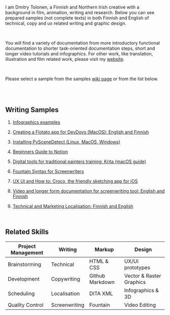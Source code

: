


<br>



I am Dmitry Tolonen, a Finnish and Northern Irish creative with a background in film, animation, writing and research. Below you can see prepared samples (not complete texts) in both Finnish and English of technical, copy and ux related writing and graphic design. 

<br>

You will find a variety of documentation from more introductory functional documentation to shorter task-oriented documentation steps, short and longer video tutorials and infographics. For other work, like translation, illustration and film related work, please visit my <a href="https://www.dmitrytolonen.com" style="_blank">website</a>.

<br>

Please select a sample from the samples <a href="https://github.com/dtolonen/technical_writing_portfolio/wiki">wiki page</a> or from the list below.

<br><br>

## Writing Samples



1. [Infographics examples](https://github.com/dtolonen/technical_writing_portfolio/wiki/Infographics-examples)

2. [Creating a Flotato app for DevDovs (MacOS): English and Finnish](https://github.com/dtolonen/technical_writing_portfolio/wiki/Creating-a-Flotato-app-for-DevDovs-(MacOS):-English--and-Finnish)

3. [Installing PySceneDetect (Linux, MacOS, Windows)](https://github.com/dtolonen/technical_writing_portfolio/wiki/Installing-PySceneDetect-(Linux,-MacOS,-Windows))

4. [Beginners Guide to Notion](https://github.com/dtolonen/technical_writing_portfolio/wiki/Beginners-guide-to-Notion)

5. [Digital tools for traditional painters training: Krita (macOS guide)](https://github.com/dtolonen/technical_writing_portfolio/wiki/Digital-tools-for-traditional-painters-training:-Krita-(macOS-guide))

6. [Fountain Syntax for Screenwriters](https://github.com/dtolonen/technical_writing_portfolio/wiki/Fountain-Syntax-for-Screenwriters)

7. [UX UI and How to: Croco, the friendly sketching app for iOS](https://github.com/dtolonen/technical_writing_portfolio/wiki/UX-UI-and-How-to:-Croco,-the-friendly-sketching-app-for-iOS)

8. [Video and longer form documentation for screenwriting tool: English and Finnish](https://github.com/dtolonen/technical_writing_portfolio/wiki/Video-and-longer-form-documentation-for-screenwriting-tool:-English-and-Finnish)

9. [Technical and Marketing Localisation: Finnish and English](https://github.com/dtolonen/technical_writing_portfolio/wiki/Technical-and-Marketing-Localisation:-Finnish-and-English)
<br>




## Related Skills

| **Project Management** | **Writing** | **Markup** | **Design** |
 --- | --- | --- | --- 
| Brainstorming | Technical | HTML & CSS | UX/UI prototypes |
| Development | Copywriting | Github Markdown | Vector & Raster Graphics |
| Scheduling | Localisation | DITA XML | Infographics & 3D |
| Quality Control | Screenwriting | Fountain | Video Editing |

<br><br>

